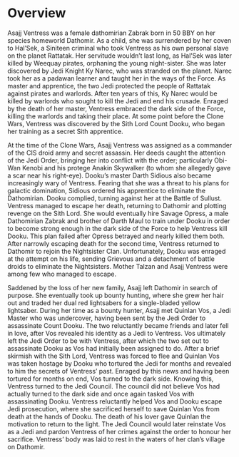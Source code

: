 # Overview

Asajj Ventress was a female dathomirian Zabrak born in 50 BBY on her species homeworld Dathomir.
As a child, she was surrendered by her coven to Hal’Sek, a Siniteen criminal who took Ventress as his own personal slave on the planet Rattatak.
Her servitude wouldn’t last long, as Hal’Sek was later killed by Weequay pirates, orphaning the young night-sister.
She was later discovered by Jedi Knight Ky Narec, who was stranded on the planet.
Narec took her as a padawan learner and taught her in the ways of the Force.
As master and apprentice, the two Jedi protected the people of Rattatak against pirates and warlords.
After ten years of this, Ky Narec would be killed by warlords who sought to kill the Jedi and end his crusade.
Enraged by the death of her master, Ventress embraced the dark side of the Force, killing the warlords and taking their place.
At some point before the Clone Wars, Ventress was discovered by the Sith Lord Count Dooku, who began her training as a secret Sith apprentice.

At the time of the Clone Wars, Asajj Ventress was assigned as a commander of the CIS droid army and secret assassin.
Her deeds caught the attention of the Jedi Order, bringing her into conflict with the order; particularly Obi-Wan Kenobi and his protege Anakin Skywalker (to whom she allegedly gave a scar near his right-eye).
Dooku’s master Darth Sidious also became increasingly wary of Ventress.
Fearing that she was a threat to his plans for galactic domination, Sidious ordered his apprentice to eliminate the Dathomirian.
Dooku complied, turning against her at the Battle of Sullust.
Ventress managed to escape her death, returning to Dathomir and plotting revenge on the Sith Lord.
She would eventually hire Savage Opress, a male Dathomirian Zabrak and brother of Darth Maul to train under Dooku in order to become strong enough in the dark side of the Force to help Ventress kill Dooku.
This plan failed after Opress betrayed and nearly killed them both.
After narrowly escaping death for the second time, Ventress returned to Dathomir to rejoin the Nightsister Clan.
Unfortunately, Dooku was enraged at the attempt on his life, sending Grievous and a detachment of battle droids to eliminate the Nightsisters.
Mother Talzan and Asajj Ventress were among few who managed to escape.

Saddened by the loss of her new family, Asajj left Dathomir in search of purpose.
She eventually took up bounty hunting, where she grew her hair out and traded her dual red lightsabers for a single-bladed yellow lightsaber.
During her time as a bounty hunter, Asajj met Quinlan Vos, a Jedi Master who was undercover, having been sent by the Jedi Order to assassinate Count Dooku.
The two reluctantly became friends and later fell in love, after Vos revealed his identity as a Jedi to Ventress.
Vos ultimately left the Jedi Order to be with Ventress, after which the two set out to assassinate Dooku as Vos had initially been assigned to do.
After a brief skirmish with the Sith Lord, Ventress was forced to flee and Quinlan Vos was taken hostage by Dooku who tortured the Jedi for months and revealed to him the secrets of Ventress’ past.
Enraged by this news and having been tortured for months on end, Vos turned to the dark side.
Knowing this, Ventress turned to the Jedi Council.
The council did not believe Vos had actually turned to the dark side and once again tasked Vos with assassinating Dooku.
Ventress reluctantly helped Vos and Dooku escape Jedi prosecution, where she sacrificed herself to save Quinlan Vos from death at the hands of Dooku.
The death of his lover gave Quinlan the motivation to return to the light.
The Jedi Council would later reinstate Vos as a Jedi and pardon Ventress of her crimes against the order to honour her sacrifice.
Ventress’ body was laid to rest in the waters of her clan’s village on Dathomir.
